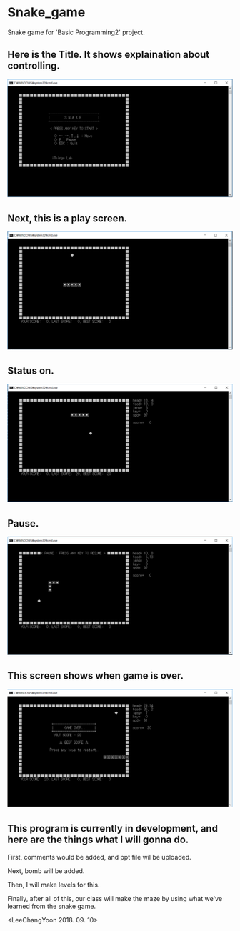 # Snake_game
Snake game for 'Basic Programming2' project.

Here is the Title. It shows explaination about controlling.
---
![](Snake_Game_Title.png)

Next, this is a play screen.
---
![](Snake_Game_Main.png)

Status on.
---
![](Snake_Game_Status.png)

Pause.
---
![](Snake_Game_Pause.png)

This screen shows when game is over.
---
![](Snake_Game_Gameover.png)

This program is currently in development, and here are the things what I will gonna do.
---

First, comments would be added, and ppt file wil be uploaded.

Next, bomb will be added.

Then, I will make levels for this.

Finally, after all of this, our class will make the maze by using what we've learned from the snake game.

<LeeChangYoon 2018. 09. 10>
